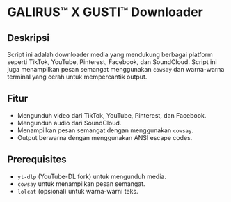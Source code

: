 # GALIRUS™ X GUSTI™ Downloader

## Deskripsi

Script ini adalah downloader media yang mendukung berbagai platform seperti TikTok, YouTube, Pinterest, Facebook, dan SoundCloud. Script ini juga menampilkan pesan semangat menggunakan `cowsay` dan warna-warna terminal yang cerah untuk mempercantik output.

## Fitur

- Mengunduh video dari TikTok, YouTube, Pinterest, dan Facebook.
- Mengunduh audio dari SoundCloud.
- Menampilkan pesan semangat dengan menggunakan `cowsay`.
- Output berwarna dengan menggunakan ANSI escape codes.

## Prerequisites

- `yt-dlp` (YouTube-DL fork) untuk mengunduh media.
- `cowsay` untuk menampilkan pesan semangat.
- `lolcat` (opsional) untuk warna-warni teks.

